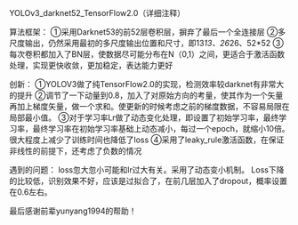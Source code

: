 YOLOv3_darknet52_TensorFlow2.0（详细注释）

算法框架：
①采用Darknet53的前52层卷积层，摒弃了最后一个全连接层
②多尺度输出，仍然采用最初的多尺度输出位置和尺寸，即13*13、26*26、52*52
③每次卷积都加入了BN层，使数据尽可能分布在N（0,1）之间，更适合于激活函数处理，实现更快收敛，更加稳定，表达能力更好

创新：
①YOLOV3做了纯TensorFlow2.0的实现，检测效率较darknet有非常大的提升
②调节了一下动量到0.8，加入了对原始方向的考量，使其作为一个矢量再加上梯度矢量，做一个求和。使更新的时候考虑之前的梯度数据，不容易局限在局部最小值。
③对于学习率Lr做了动态变化处理，即设置了初始学习率，最终学习率，最终学习率在初始学习率基础上动态减小，每过一个epoch，就缩小10倍。很大程度上减少了训练时间也降低了loss 
④采用了leaky_rule激活函数，在保证非线性的前提下，还考虑了负数的情况

遇到的问题：
loss忽大忽小可能和lr过大有关。采用了动态变小机制。
Loss下降的比较低，识别效果不好，应该是过拟合了，在前几层加入了dropout，概率设置在0.6左右。

最后感谢前辈yunyang1994的帮助！
